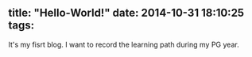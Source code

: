 title: "Hello-World!"
date: 2014-10-31 18:10:25
tags:
---

It's my fisrt blog. I want to record the learning path during my PG year.